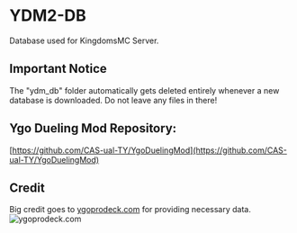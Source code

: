 # YDM2-DB
Database used for KingdomsMC Server.
## Important Notice
The "ydm_db" folder automatically gets deleted entirely whenever a new database is downloaded. Do not leave any files in there!
## Ygo Dueling Mod Repository:
[https://github.com/CAS-ual-TY/YgoDuelingMod](https://github.com/CAS-ual-TY/YgoDuelingMod)
## Credit
Big credit goes to [ygoprodeck.com](https://ygoprodeck.com/)  for providing necessary data.  
![ygoprodeck.com](https://i.imgur.com/ogOdaqa.png "ygoprodeck.com")   

